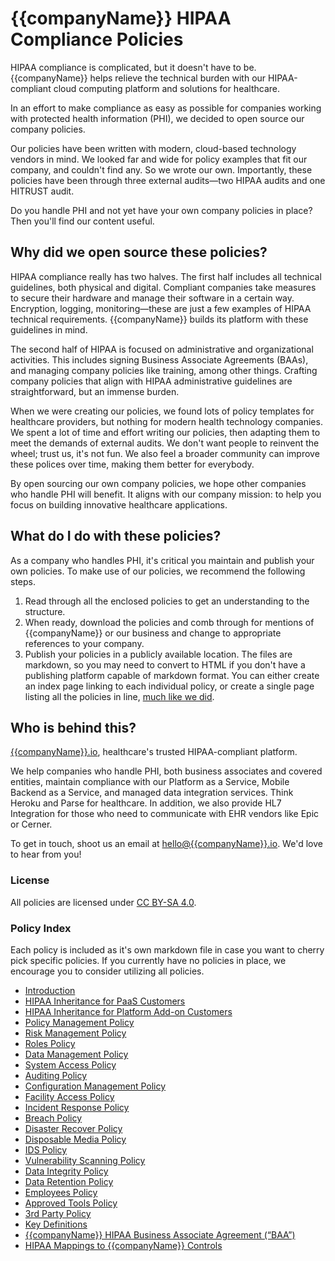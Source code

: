 # {{companyName}} HIPAA Compliance Policies

HIPAA compliance is complicated, but it doesn't have to be. {{companyName}} helps relieve the technical burden with our HIPAA-compliant cloud computing platform and solutions for healthcare.

In an effort to make compliance as easy as possible for companies working with protected health information (PHI), we decided to open source our company policies. 
	
Our policies have been written with modern, cloud-based technology vendors in mind. We looked far and wide for policy examples that fit our company, and couldn't find any. So we wrote our own. Importantly, these policies have been through three external audits—two HIPAA audits and one HITRUST audit.

Do you handle PHI and not yet have your own company policies in place? Then you'll find our content useful.

## Why did we open source these policies?

HIPAA compliance really has two halves. The first half includes all technical guidelines, both physical and digital. Compliant companies take measures to secure their hardware and manage their software in a certain way. Encryption, logging, monitoring—these are just a few examples of HIPAA technical requirements. {{companyName}} builds its platform with these guidelines in mind.

The second half of HIPAA is focused on administrative and organizational activities. This includes signing Business Associate Agreements (BAAs), and managing company policies like training, among other things. Crafting company policies that align with HIPAA administrative guidelines are straightforward, but an immense burden.

When we were creating our policies, we found lots of policy templates for healthcare providers, but nothing for modern health technology companies. We spent a lot of time and effort writing our policies, then adapting them to meet the demands of external audits. We don't want people to reinvent the wheel; trust us, it's not fun. We also feel a broader community can improve these polices over time, making them better for everybody.

By open sourcing our own company policies, we hope other companies who handle PHI will benefit. It aligns with our company mission: to help you focus on building innovative healthcare applications.

## What do I do with these policies?

As a company who handles PHI, it's critical you maintain and publish your own policies. To make use of our policies, we recommend the following steps.

1. Read through all the enclosed policies to get an understanding to the structure.
2. When ready, download the policies and comb through for mentions of {{companyName}} or our business and change to appropriate references to your company.
3. Publish your policies in a publicly available location. The files are markdown, so you may need to convert to HTML if you don't have a publishing platform capable of markdown format. You can either create an index page linking to each individual policy, or create a single page listing all the policies in line, [much like we did](https://{{companyName}}.io/policy/).

## Who is behind this?

[{{companyName}}.io](htts://{{companyName}}.io), healthcare's trusted HIPAA-compliant platform.

We help companies who handle PHI, both business associates and covered entities, maintain compliance with our Platform as a Service, Mobile Backend as a Service, and managed data integration services. Think Heroku and Parse for healthcare. In addition, we also provide HL7 Integration for those who need to communicate with EHR vendors like Epic or Cerner.

To get in touch, shoot us an email at [hello@{{companyName}}.io](mailto:hello@{{companyName}}.io). We'd love to hear from you!

### License

All policies are licensed under [CC BY-SA 4.0](http://creativecommons.org/licenses/by-sa/4.0/).

### Policy Index

Each policy is included as it's own markdown file in case you want to cherry pick specific policies. If you currently have no policies in place, we encourage you to consider utilizing all policies.

* [Introduction](introduction.md)
* [HIPAA Inheritance for PaaS Customers](hipaa_inheritance_for_paas_customers.md)
* [HIPAA Inheritance for Platform Add-on Customers](hipaa_inheritance_for_platform_addon_customers.md)
* [Policy Management Policy](policy_management_policy.md)
* [Risk Management Policy](risk_management_policy.md)
* [Roles Policy](roles_policy.md)
* [Data Management Policy](data_management_policy.md)
* [System Access Policy](systems_access_policy.md)
* [Auditing Policy](auditing_policy.md)
* [Configuration Management Policy](configuration_management_policy.md)
* [Facility Access Policy](facility_access_policy.md)
* [Incident Response Policy](incident_response_policy.md)
* [Breach Policy](breach_policy.md)
* [Disaster Recover Policy](disaster_recovery_policy.md)
* [Disposable Media Policy](disposable_media_policy.md)
* [IDS Policy](ids_policy.md)
* [Vulnerability Scanning Policy](vulnerability_scanning_policy.md)
* [Data Integrity Policy](data_integrity_policy.md)
* [Data Retention Policy](data_retention_policy.md)
* [Employees Policy](employees_policy.md)
* [Approved Tools Policy](approved_tools_policy.md)
* [3rd Party Policy](3rd_party_policy.md)
* [Key Definitions](key_definitions.md)
* [{{companyName}} HIPAA Business Associate Agreement (“BAA”)]({{companyName}}_hipaa_business_associate_agreement.md)
* [HIPAA Mappings to {{companyName}} Controls](hipaa_mapping_to_{{companyName}}_controls.md)



